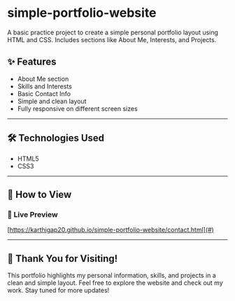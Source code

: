# simple-portfolio-website
A basic practice project to create a simple personal portfolio layout using HTML and CSS. Includes sections like About Me, Interests, and Projects.

## ✨ Features

- About Me section  
- Skills and Interests  
- Basic Contact Info  
- Simple and clean layout  
- Fully responsive on different screen sizes

---

## 🛠️ Technologies Used

- HTML5  
- CSS3  

---

## 👀 How to View

### 🔗 Live Preview
[https://karthigap20.github.io/simple-portfolio-website/contact.html](#)  
<!-- Replace # with your GitHub Pages or other live link -->

---

## 🙌 Thank You for Visiting!

This portfolio highlights my personal information, skills, and projects in a clean and simple layout. Feel free to explore the website and check out my work. Stay tuned for more updates!




